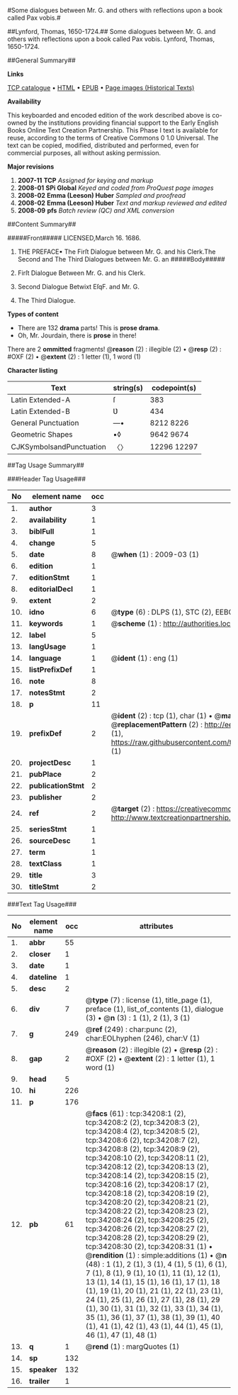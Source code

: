 #Some dialogues between Mr. G. and others with reflections upon a book called Pax vobis.#

##Lynford, Thomas, 1650-1724.##
Some dialogues between Mr. G. and others with reflections upon a book called Pax vobis.
Lynford, Thomas, 1650-1724.

##General Summary##

**Links**

[TCP catalogue](http://www.ota.ox.ac.uk/tcp/)  • 
[HTML](http://tei.it.ox.ac.uk/tcp/Texts-HTML/free/A49/A49520.html)  • 
[EPUB](http://tei.it.ox.ac.uk/tcp/Texts-EPUB/free/A49/A49520.epub) • 
[Page images (Historical Texts)](https://data.historicaltexts.jisc.ac.uk/view?pubId=eebo-99829765e&pageId=eebo-99829765e-34208-1)

**Availability**

This keyboarded and encoded edition of the
	       work described above is co-owned by the institutions
	       providing financial support to the Early English Books
	       Online Text Creation Partnership. This Phase I text is
	       available for reuse, according to the terms of Creative
	       Commons 0 1.0 Universal. The text can be copied,
	       modified, distributed and performed, even for
	       commercial purposes, all without asking permission.

**Major revisions**

1. __2007-11__ __TCP__ *Assigned for keying and markup*
1. __2008-01__ __SPi Global__ *Keyed and coded from ProQuest page images*
1. __2008-02__ __Emma (Leeson) Huber__ *Sampled and proofread*
1. __2008-02__ __Emma (Leeson) Huber__ *Text and markup reviewed and edited*
1. __2008-09__ __pfs__ *Batch review (QC) and XML conversion*

##Content Summary##

#####Front#####
LICENSED,March 16. 1686.
1. THE PREFACE▪
The Firſt Dialogue between Mr. G. and his Clerk.The Second and The Third Dialogues between Mr. G. an
#####Body#####

1. Firſt Dialogue Between Mr. G. and his Clerk.

1. Second Dialogue Betwixt EſqF. and Mr. G.

1. The Third Dialogue.

**Types of content**

  * There are 132 **drama** parts! This is **prose drama**.
  * Oh, Mr. Jourdain, there is **prose** in there!

There are 2 **ommitted** fragments! 
 @__reason__ (2) : illegible (2)  •  @__resp__ (2) : #OXF (2)  •  @__extent__ (2) : 1 letter (1), 1 word (1)

**Character listing**


|Text|string(s)|codepoint(s)|
|---|---|---|
|Latin Extended-A|ſ|383|
|Latin Extended-B|Ʋ|434|
|General Punctuation|—•|8212 8226|
|Geometric Shapes|▪◊|9642 9674|
|CJKSymbolsandPunctuation|〈〉|12296 12297|

##Tag Usage Summary##

###Header Tag Usage###

|No|element name|occ|attributes|
|---|---|---|---|
|1.|__author__|3||
|2.|__availability__|1||
|3.|__biblFull__|1||
|4.|__change__|5||
|5.|__date__|8| @__when__ (1) : 2009-03 (1)|
|6.|__edition__|1||
|7.|__editionStmt__|1||
|8.|__editorialDecl__|1||
|9.|__extent__|2||
|10.|__idno__|6| @__type__ (6) : DLPS (1), STC (2), EEBO-CITATION (1), PROQUEST (1), VID (1)|
|11.|__keywords__|1| @__scheme__ (1) : http://authorities.loc.gov/ (1)|
|12.|__label__|5||
|13.|__langUsage__|1||
|14.|__language__|1| @__ident__ (1) : eng (1)|
|15.|__listPrefixDef__|1||
|16.|__note__|8||
|17.|__notesStmt__|2||
|18.|__p__|11||
|19.|__prefixDef__|2| @__ident__ (2) : tcp (1), char (1)  •  @__matchPattern__ (2) : ([0-9\-]+):([0-9IVX]+) (1), (.+) (1)  •  @__replacementPattern__ (2) : http://eebo.chadwyck.com/downloadtiff?vid=$1&page=$2 (1), https://raw.githubusercontent.com/textcreationpartnership/Texts/master/tcpchars.xml#$1 (1)|
|20.|__projectDesc__|1||
|21.|__pubPlace__|2||
|22.|__publicationStmt__|2||
|23.|__publisher__|2||
|24.|__ref__|2| @__target__ (2) : https://creativecommons.org/publicdomain/zero/1.0/ (1), http://www.textcreationpartnership.org/docs/. (1)|
|25.|__seriesStmt__|1||
|26.|__sourceDesc__|1||
|27.|__term__|1||
|28.|__textClass__|1||
|29.|__title__|3||
|30.|__titleStmt__|2||


###Text Tag Usage###

|No|element name|occ|attributes|
|---|---|---|---|
|1.|__abbr__|55||
|2.|__closer__|1||
|3.|__date__|1||
|4.|__dateline__|1||
|5.|__desc__|2||
|6.|__div__|7| @__type__ (7) : license (1), title_page (1), preface (1), list_of_contents (1), dialogue (3)  •  @__n__ (3) : 1 (1), 2 (1), 3 (1)|
|7.|__g__|249| @__ref__ (249) : char:punc (2), char:EOLhyphen (246), char:V (1)|
|8.|__gap__|2| @__reason__ (2) : illegible (2)  •  @__resp__ (2) : #OXF (2)  •  @__extent__ (2) : 1 letter (1), 1 word (1)|
|9.|__head__|5||
|10.|__hi__|226||
|11.|__p__|176||
|12.|__pb__|61| @__facs__ (61) : tcp:34208:1 (2), tcp:34208:2 (2), tcp:34208:3 (2), tcp:34208:4 (2), tcp:34208:5 (2), tcp:34208:6 (2), tcp:34208:7 (2), tcp:34208:8 (2), tcp:34208:9 (2), tcp:34208:10 (2), tcp:34208:11 (2), tcp:34208:12 (2), tcp:34208:13 (2), tcp:34208:14 (2), tcp:34208:15 (2), tcp:34208:16 (2), tcp:34208:17 (2), tcp:34208:18 (2), tcp:34208:19 (2), tcp:34208:20 (2), tcp:34208:21 (2), tcp:34208:22 (2), tcp:34208:23 (2), tcp:34208:24 (2), tcp:34208:25 (2), tcp:34208:26 (2), tcp:34208:27 (2), tcp:34208:28 (2), tcp:34208:29 (2), tcp:34208:30 (2), tcp:34208:31 (1)  •  @__rendition__ (1) : simple:additions (1)  •  @__n__ (48) : 1 (1), 2 (1), 3 (1), 4 (1), 5 (1), 6 (1), 7 (1), 8 (1), 9 (1), 10 (1), 11 (1), 12 (1), 13 (1), 14 (1), 15 (1), 16 (1), 17 (1), 18 (1), 19 (1), 20 (1), 21 (1), 22 (1), 23 (1), 24 (1), 25 (1), 26 (1), 27 (1), 28 (1), 29 (1), 30 (1), 31 (1), 32 (1), 33 (1), 34 (1), 35 (1), 36 (1), 37 (1), 38 (1), 39 (1), 40 (1), 41 (1), 42 (1), 43 (1), 44 (1), 45 (1), 46 (1), 47 (1), 48 (1)|
|13.|__q__|1| @__rend__ (1) : margQuotes (1)|
|14.|__sp__|132||
|15.|__speaker__|132||
|16.|__trailer__|1||
